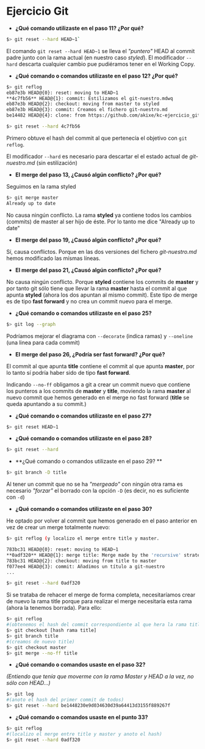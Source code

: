 # Ejercicio Git

- **¿Qué comando utilizaste en el paso 11? ¿Por qué?**

```sh
$> git reset --hard HEAD~1`
```

El comando `git reset --hard HEAD~1` se lleva el *"puntero"* HEAD al commit padre junto con la rama actual (en nuestro caso *styled*). El modificador `--hard` descarta cualquier cambio pue pudiéramos tener en el Working Copy.

- **¿Qué comando o comandos utilizaste en el paso 12? ¿Por qué?**

```sh
$> git reflog
eb87e3b HEAD@{0}: reset: moving to HEAD~1
**4c7fb56** HEAD@{1}: commit: Estilizamos el git-nuestro.mdwq
eb87e3b HEAD@{2}: checkout: moving from master to styled
eb87e3b HEAD@{3}: commit: Creamos el fichero git-nuestro.md
be14482 HEAD@{4}: clone: from https://github.com/akixe/kc-ejercicio_git.git

$> git reset --hard 4c7fb56
```


Primero obtuve el hash del commit al que pertenecía el objetivo con `git reflog`. 

El modificador `--hard` es necesario para descartar el el estado actual de *git-nuestro.md* (sin estilización)

- **El merge del paso 13, ¿Causó algún conflicto? ¿Por qué?**

Seguimos en la rama styled

```sh
$> git merge master
Already up to date
```


No causa ningún conflicto. La rama **styled** ya contiene todos los cambios (commits) de master al ser hijo de éste. Por lo tanto me dice "Already up to date"

- **El merge del paso 19, ¿Causó algún conflicto? ¿Por qué?** 

Sí, causa conflictos. Porque en las dos versiones del fichero *git-nuestro.md* hemos modificado las mísmas líneas.

- **El merge del paso 21, ¿Causó algún conflicto? ¿Por qué?** 

No causa ningún conflicto. Porque **styled** contiene los commits de **master** y por tanto git sólo tiene que llevar la rama **master** hasta el commit al que apunta **styled** (ahora los dos apuntan al mismo commit). Este tipo de merge es de tipo **fast forward** y no crea un commit nuevo para el merge.

- **¿Qué comando o comandos utilizaste en el paso 25?**

```sh
$> git log --graph 
```
Podríamos mejorar el diagrama con `--decorate` (indica ramas) y `--oneline` (una linea para cada commit)

- **El merge del paso 26, ¿Podría ser fast forward? ¿Por qué?**

El commit al que apunta **title** contiene el commit al que apunta **master**, por lo tanto sí podría haber sido de tipo **fast forward**.

Indicando `--no-ff` obligamos a git a crear un commit nuevo que contiene los punteros a los commits de **master** y **title**, moviendo la rama **master** al nuevo commit que hemos generado en el merge no fast forward (**title** se queda apuntando a su commit.) 

- **¿Qué comando o comandos utilizaste en el paso 27?**

```sh
$> git reset HEAD~1
```
- **¿Qué comando o comandos utilizaste en el paso 28?**

```sh
$> git reset --hard
```

- **¿Qué comando o comandos utilizaste en el paso 29? **

```sh
$> git branch -D title
```
Al tener un commit que no se ha *"mergeado"* con ningún otra rama es necesario *"forzar"* el borrado con la opción `-D` (es decir, no es suficiente con `-d`)

- **¿Qué comando o comandos utilizaste en el paso 30?**

He optado por volver al commit que hemos generado en el paso anterior en vez de crear un merge totalmente nuevo:

```sh
$> git reflog (y localizo el merge entre title y master. 

783bc31 HEAD@{0}: reset: moving to HEAD~1
**0adf320** HEAD@{1}: merge title: Merge made by the 'recursive' strategy.
783bc31 HEAD@{2}: checkout: moving from title to master
f077ee4 HEAD@{3}: commit: Añadimos un título a git-nuestro
...

$> git reset --hard 0adf320
```

Si se trataba de rehacer el merge de forma completa, necesitaríamos crear de nuevo la rama title porque para realizar el merge necesitaría esta rama (ahora la tenemos borrada). Para ello:

```sh
$> git reflog 
#(obtenemos el hash del commit correspondiente al que hera la rama title)
$> git checkout [hash rama title]
$> git branch title 
#(creamos de nuevo title)
$> git checkout master
$> git merge --no-ff title
```


- **¿Qué comando o comandos usaste en el paso 32?**

*(Entiendo que tenía que moverme con la rama Master y HEAD a la vez, no sólo con HEAD...)*

```sh
$> git log
#(anoto el hash del primer commit de todos)
$> git reset --hard be1448230e9d034630d39a64413d3155f889267f
```


- **¿Qué comando o comandos usaste en el punto 33?**

```sh
$> git reflog 
#(localizo el merge entre title y master y anoto el hash)
$> git reset --hard 0adf320
```
